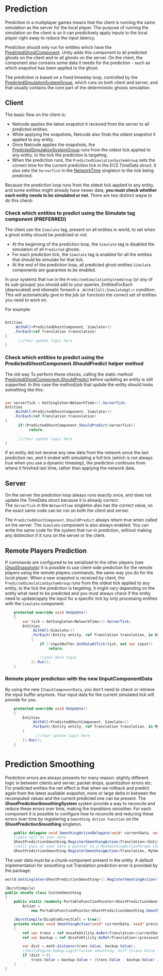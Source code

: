 # Prediction

Prediction in a multiplayer games means that the client is running the same simulation as the server for the local player. The purpose of running the simulation on the client is so it can predictively apply inputs to the local player right away to reduce the input latency.

Prediction should only run for entities which have the [PredictedGhostComponent](https://docs.unity3d.com/Packages/com.unity.netcode@latest/index.html?subfolder=/api/Unity.NetCode.PredictedGhostComponent.html). 
Unity adds this component to all predicted ghosts on the client and to all ghosts on the server. On the client, the component also contains some data it needs for the prediction - such as which snapshot has been applied to the ghost.

The prediction is based on a fixed timestep loop, controlled by the [PredictedSimulationSystemGroup](https://docs.unity3d.com/Packages/com.unity.netcode@0latest/index.html?subfolder=/api/Unity.NetCode.PredictedSimulationSystemGroup.html), 
which runs on both client and server, and that usually contains the core part of the deterministic ghosts simulation.

## Client

The basic flow on the client is:
* Netcode applies the latest snapshot it received from the server to all predicted entities.
* While applying the snapshots, Netcode also finds the oldest snapshot it applied to any entity.
* Once Netcode applies the snapshots, the [PredictedSimulationSystemGroup](https://docs.unity3d.com/Packages/com.unity.netcode@latest/index.html?subfolder=/api/Unity.NetCode.PredictedSimulationSystemGroup.html) runs from the oldest tick applied to any entity, to the tick the prediction is targeting.
* When the prediction runs, the `PredictedSimulationSystemGroup` sets the correct time for the current prediction tick in the ECS TimeData struct. It also sets the `ServerTick` in the [NetworkTime](https://docs.unity3d.com/Packages/com.unity.netcode@latest/index.html?subfolder=/api/Unity.NetCode.NetworkTime.html) singleton to the tick being predicted.

Because the prediction loop runs from the oldest tick applied to any entity, and some entities might already have newer data, **you must check whether each entity needs to be simulated or not**. There are two distinct wayw
to do this check:

### Check which entities to predict using the Simulate tag component (PREFERRED)
The client use the `Simulate` tag, present on all entities in world, to set when a ghost entity should be predicted or not.
- At the beginning of the prediction loop, the `Simulate` tag is disabled the simulation of all `Predicted` ghosts.
- For each prediction tick, the `Simulate` tag is enabled for all the entities that should be simulate for that tick.
- At the end of the prediction loop, all predicted ghost entities `Simulate` components are guarantee to be enabled.

In your systems that run in the `PredictedSimulationSystemGroup` (or any of its sub-groups) you should add to your queries, EntitiesForEach (deprecated) and idiomatic foreach a `.WithAll&lt;Simulate&gt;>` condition.  This will automatically give to the job (or function) the correct set of entities you need to work on.

For example:

```c#

Entities
    .WithAll<PredictedGhostComponent, Simulate>()
    .ForEach(ref Translation trannslation)
{                 
      ///Your update logic here
}
```

### Check which entities to predict using the PredictedGhostComponent.ShouldPredict helper method
The old way To perform these checks, calling the static method  [PredictedGhostComponent.ShouldPredict](https://docs.unity3d.com/Packages/com.unity.netcode@latest/index.html?subfolder=/api/Unity.NetCode.PredictedGhostComponent.html#Unity_NetCode_PredictedGhostComponent_ShouldPredict_System_UInt32_) before updating an entity
is still supported. In this case the method/job that update the entity should looks something like this:

```c#

var serverTick = GetSingleton<NetworkTime>().ServerTick;
Entities
    .WithAll<PredictedGhostComponent, Simulate>()
    .ForEach(ref Translation trannslation)
{                 
      if!(PredictedGhostComponent.ShouldPredict(serverTick))
           return;
                  
      ///Your update logic here
}
```

If an entity did not receive any new data from the network since the last prediction ran, and it ended with simulating a full tick (which is not always true when you use a dynamic timestep), the prediction continues from where it finished last time, rather than applying the network data.

## Server

On the server the prediction loop always runs exactly once, and does not update the TimeData struct because it is already correct.  
The `ServerTick` in the `NetworkTime` singleton also has the correct value, so the exact same code can be run on both the client and server.

The `PredictedGhostComponent.ShouldPredict` always return true when called on the server. The `Simulate` component is also always enabled. You can write the same code for the system that run in prediction, without
making any distinction if it runs on the server or the client.

## Remote Players Prediction
If commands are configured to be serialized to the other players (see [GhostSnapshots](ghost-snapshots.md#icommandData-serialization)) it is possible to use client-side prediction for the remote players using the remote players commands, the same way you do for the local player.
When a new snapshot is received by client, the `PredictedSimulationSystemGroup` runs from the oldest tick applied to any entity, to the tick the prediction is targeting.  It might vary depending on the entity what need to be predicted and you must always check if the entity need to update/apply the input for a specific tick by only processing entities with
the `Simulate` component.

```c#
    protected override void OnUpdate()
    {
        var tick = GetSingleton<NetworkTime>().ServerTick;
        Entities
            .WithAll<Simulate>()
            .ForEach((Entity entity, ref Translation translation, in DynamicBuffer<MyInput> inputBuffer) =>
            {
                if (!inputBuffer.GetDataAtTick(tick, out var input))
                    return;

                //your move logic
            }).Run();
    }
```

### Remote player prediction with the new IInputComponentData
By using the new `IInputComponentData`, you don't need to check or retrieve the input buffer anymore. Your input data for
the current simulated tick will provide for you. 

```c#
    protected override void OnUpdate()
    {
        Entities
            .WithAll<PredictedGhostComponent, Simulate>()
            .ForEach((Entity entity, ref Translation translation, in MyInput input) =>
        {                 
              ///Your update logic here
        }).Run();
    }   
```

# Prediction Smoothing
Prediction errors are always presents for many reason: slightly different logic in between clients and server, packet drops, quantization errors etc.
For predicted entities the net effect is that when we rollback and predict again from the latest available snapshot, more or large delta in between the recomputed values and the current predicted one can be present.
The __GhostPredictionSmoothingSystem__ system provide a way to reconcile and reduce these errors over time, making the transitions smoother.
For each component it is possible to configure how to reconcile and reducing these errors over time by registering a `Smoothing Action Function` on the __GhostPredictionSmoothing__ singleton.
```c#
    public delegate void SmoothingActionDelegate(void* currentData, void* previousData, void* userData);
    //pass null as user data
    GhostPredictionSmoothing.RegisterSmoothingAction<Translation>(EntityManager, MySmoothingAction);
    //will pass as user data a pointer to a MySmoothingActionParams chunk component
    GhostPredictionSmoothing.RegisterSmoothingAction<Translation, MySmoothingActionParams>(EntityManager, DefaultTranslateSmoothingAction.Action);
```
The user data must be a chunk-component present in the entity. A default implementation for smoothing out Translation prediction error is provided by the package.

```c#
world.GetSingleton<GhostPredictionSmoothing>().RegisterSmootingAction<Translation>(EntityManager, CustomSmoothing.Action);

[BurstCompile]
public unsafe class CustomSmoothing
{
    public static readonly PortableFunctionPointer<GhostPredictionSmoothing.SmoothingActionDelegate>
        Action =
            new PortableFunctionPointer<GhostPredictionSmoothing.SmoothingActionDelegate>(SmoothingAction);

    [BurstCompile(DisableDirectCall = true)]
    private static void SmoothingAction(void* currentData, void* previousData, void* userData)
    {
        ref var trans = ref UnsafeUtility.AsRef<Translation>(currentData);
        ref var backup = ref UnsafeUtility.AsRef<Translation>(previousData);

        var dist = math.distance(trans.Value, backup.Value);
        //UnityEngine.Debug.Log($"Custom smoothing, diff {trans.Value - backup.Value}, dist {dist}");
        if (dist > 0)
            trans.Value = backup.Value + (trans.Value - backup.Value) / dist;
    }
}
```
